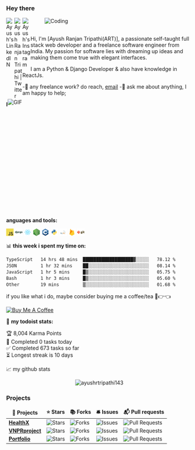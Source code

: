 ### Hey there 
<a href="https://www.linkedin.com/in/ayushranjantripathi/">
  <img align="left" alt="Ayush's LinkedIN" width="22px" src="https://raw.githubusercontent.com/hussainweb/hussainweb/main/icons/linkedin.png" />
</a>
<a href=" https://twitter.com/ayushrtripathi ">
  <img align="left" alt="Ayush Ranjan Tripathi | Twitter" width="22px" src="https://raw.githubusercontent.com/hussainweb/hussainweb/main/icons/twitter.png" />
</a>
<a href=" https://instagram.com/ayush_r_tripathi143 ">
  <img align="left" alt="Ayush's Instagram" width="22px" src="https://raw.githubusercontent.com/hussainweb/hussainweb/main/icons/instagram.png" />
</a>


<img align="right" alt="Coding" width="400" src="https://th.bing.com/th/id/R.54c9af226721e95539a5cd9592d635bb?rik=pQNFNX3MXrFJdQ&riu=http%3a%2f%2fstore.outsourcingpundit.com%2fwp-content%2fuploads%2f2019%2f01%2ffocus-animation.gif&ehk=68Llss3Mjyn992cDHPwHGdT7F4pj746e%2fDDu6l4ZzHA%3d&risl=&pid=ImgRaw&r=0">
 
<br />
<br/>

Hi, I'm [Ayush Ranjan Tripathi(ART)], a passionate self-taught full stack web developer and a freelance software engineer from India. My passion for software lies with dreaming up ideas and making them come true with elegant interfaces.

I am a Python & Django Developer & also have knowledge in ReactJs.


  <img align="right" alt="GIF" src="https://github.com/ayushrtripathi143/ayushrtripathi143/blob/master/code.gif?raw=true" width="500" height="320" />
  
-💼 any freelance work? do reach, [email](mailto:ayushrtripathi143@gmail.com)
-💬 ask me about anything, I am happy to help;

**languages and tools:**  

<code><img height="20" src="https://raw.githubusercontent.com/github/explore/80688e429a7d4ef2fca1e82350fe8e3517d3494d/topics/javascript/javascript.png"></code>
<code><img height="20" src="https://raw.githubusercontent.com/github/explore/80688e429a7d4ef2fca1e82350fe8e3517d3494d/topics/django/django.png"></code>
<code><img height="20" src="https://raw.githubusercontent.com/github/explore/80688e429a7d4ef2fca1e82350fe8e3517d3494d/topics/react/react.png"></code>
<code><img height="20" src="https://raw.githubusercontent.com/github/explore/80688e429a7d4ef2fca1e82350fe8e3517d3494d/topics/nodejs/nodejs.png"></code>
<code><img height="20" src="https://raw.githubusercontent.com/github/explore/80688e429a7d4ef2fca1e82350fe8e3517d3494d/topics/cpp/cpp.png"></code>
<code><img height="20" src="https://raw.githubusercontent.com/github/explore/80688e429a7d4ef2fca1e82350fe8e3517d3494d/topics/python/python.png"></code>
<code><img height="20" src="https://raw.githubusercontent.com/github/explore/80688e429a7d4ef2fca1e82350fe8e3517d3494d/topics/mysql/mysql.png"></code>
<code><img height="20" src="https://raw.githubusercontent.com/github/explore/80688e429a7d4ef2fca1e82350fe8e3517d3494d/topics/firebase/firebase.png"></code>
<code><img height="20" src="https://raw.githubusercontent.com/github/explore/80688e429a7d4ef2fca1e82350fe8e3517d3494d/topics/git/git.png"></code>

📊 **this week i spent my time on:**
<!--START_SECTION:waka-->

```txt
TypeScript   14 hrs 48 mins  ███████████████████▓░░░░░   78.12 %
JSON         1 hr 32 mins    ██░░░░░░░░░░░░░░░░░░░░░░░   08.14 %
JavaScript   1 hr 5 mins     █▒░░░░░░░░░░░░░░░░░░░░░░░   05.75 %
Bash         1 hr 3 mins     █▒░░░░░░░░░░░░░░░░░░░░░░░   05.60 %
Other        19 mins         ▒░░░░░░░░░░░░░░░░░░░░░░░░   01.68 %
```

<!--END_SECTION:waka-->

if you like what i do, maybe consider buying me a coffee/tea 🥺👉👈

<a href="https://www.buymeacoffee.com/ayushrtripathi143" target="_blank"><img src="https://cdn.buymeacoffee.com/buttons/v2/default-red.png" alt="Buy Me A Coffee" width="150" ></a>

🚧 **my todoist stats:**
<!-- TODO-IST:START -->
🏆  8,004 Karma Points           
🌸  Completed 0 tasks today           
✅  Completed 673 tasks so far           
⏳  Longest streak is 10 days
<!-- TODO-IST:END -->


📈 my github stats

<p align="center"> <img src="https://github-readme-stats.vercel.app/api?username=ayushrtripathi143&show_icons=true&theme=gotham" alt="ayushrtripathi143" />

<h3>Projects</h3>
<table>
  <thead align="center">
    <tr border: none;>
      <td><b>🎁 Projects</b></td>
      <td><b>⭐ Stars</b></td>
      <td><b>📚 Forks</b></td>
      <td><b>🛎 Issues</b></td>
      <td><b>📬 Pull requests</b></td>
    </tr>
  </thead>
  <tbody>
    <tr>
      <td><a href="https://github.com/ayushrtripathi143/HealthX"><b>HealthX</b></a></td>
      <td><img alt="Stars" src="https://img.shields.io/github/stars/ayushrtripati143/HealthX?style=flat-square&labelColor=343b41"/></td>
      <td><img alt="Forks" src="https://img.shields.io/github/forks/ayushrtripati143/HealthX?style=flat-square&labelColor=343b41"/></td>
      <td><img alt="Issues" src="https://img.shields.io/github/issues/ayushrtripati143/HealthX?style=flat-square&labelColor=343b41"/></td>
      <td><img alt="Pull Requests" src="https://img.shields.io/github/issues-pr/ayushrtripati143/HealthX?style=flat-square&labelColor=343b41"/></td>
    </tr>
    <tr>
      <td><a href="https://github.com/ayushrtripathi143/VNPRproject"><b>VNPRproject</b></a></td>
      <td><img alt="Stars" src="https://img.shields.io/github/stars/ayushrtripati143/VNPRproject?style=flat-square&labelColor=343b41"/></td>
      <td><img alt="Forks" src="https://img.shields.io/github/forks/ayushrtripati143/VNPRproject?style=flat-square&labelColor=343b41"/></td>
      <td><img alt="Issues" alt="Issues" src="https://img.shields.io/github/issues/ayushrtripati143/VNPRproject?style=flat-square&labelColor=343b41"/></td>
      <td><img alt="Pull Requests" src="https://img.shields.io/github/issues-pr/ayushrtripati143/VNPRproject?style=flat-square&labelColor=343b41"/></td>
    </tr>
    <tr>
      <td><a href="https://github.com/ayushrtripathi143/Portfolio"><b>Portfolio</b></a></td>
      <td><img alt="Stars" src="https://img.shields.io/github/stars/ayushrtripati143/Portfolio?style=flat-square&labelColor=343b41"/></td>
      <td><img alt="Forks" src="https://img.shields.io/github/forks/ayushrtripati143/Portfolio?style=flat-square&labelColor=343b41"/></td>
      <td><img alt="Issues" alt="Issues" src="https://img.shields.io/github/issues/ayushrtripati143/Portfolio?style=flat-square&labelColor=343b41"/></td>
      <td><img alt="Pull Requests" src="https://img.shields.io/github/issues-pr/ayushrtripati143/Portfolio?style=flat-square&labelColor=343b41"/></td>
    </tr>
  </tbody>
</table>
